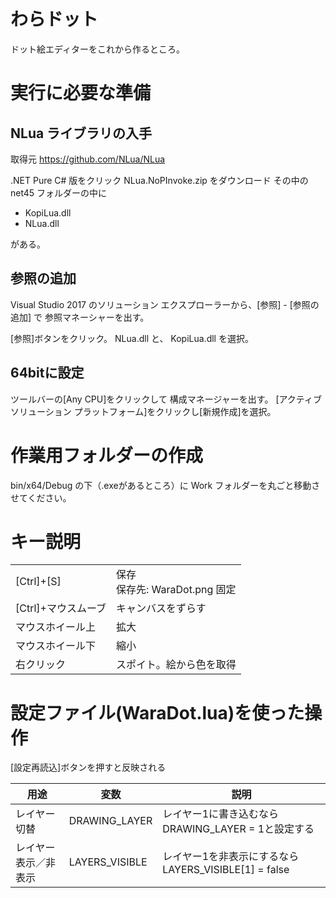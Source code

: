 ﻿# わらドット

ドット絵エディターをこれから作るところ。

# 実行に必要な準備

## NLua ライブラリの入手
取得元 https://github.com/NLua/NLua

.NET Pure C# 版をクリック
NLua.NoPInvoke.zip をダウンロード
その中の net45 フォルダーの中に

  - KopiLua.dll
  - NLua.dll

がある。

## 参照の追加
Visual Studio 2017 のソリューション エクスプローラーから、[参照] - [参照の追加] で
参照マネーシャーを出す。

[参照]ボタンをクリック。
NLua.dll と、 KopiLua.dll を選択。

## 64bitに設定
ツールバーの[Any CPU]をクリックして 構成マネージャーを出す。
[アクティブ ソリューション プラットフォーム]をクリックし[新規作成]を選択。


# 作業用フォルダーの作成
bin/x64/Debug の下（.exeがあるところ）に Work フォルダーを丸ごと移動させてください。

# キー説明

|||
|---|---|
|[Ctrl]+[S]|保存<br/>保存先: WaraDot.png 固定|
|[Ctrl]+マウスムーブ|キャンバスをずらす|
|マウスホイール上|拡大|
|マウスホイール下|縮小|
|右クリック|スポイト。絵から色を取得|

# 設定ファイル(WaraDot.lua)を使った操作

[設定再読込]ボタンを押すと反映される

|用途|変数|説明|
|---|---|---|
|レイヤー切替|DRAWING_LAYER|レイヤー1に書き込むならDRAWING_LAYER = 1と設定する|
|レイヤー表示／非表示|LAYERS_VISIBLE|レイヤー1を非表示にするならLAYERS_VISIBLE[1] = false|

